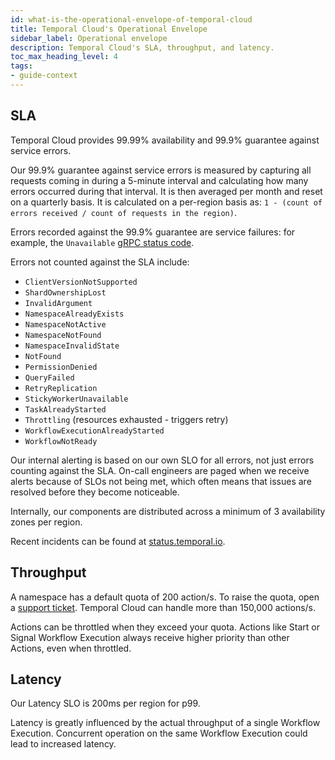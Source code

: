 ```yaml
---
id: what-is-the-operational-envelope-of-temporal-cloud
title: Temporal Cloud's Operational Envelope
sidebar_label: Operational envelope
description: Temporal Cloud's SLA, throughput, and latency.
toc_max_heading_level: 4
tags:
- guide-context
---
```


<!-- THIS FILE IS GENERATED. DO NOT EDIT THIS FILE DIRECTLY -->

## SLA

Temporal Cloud provides 99.99% availability and 99.9% guarantee against service errors.

Our 99.9% guarantee against service errors is measured by capturing all requests coming in during a 5-minute interval and calculating how many errors occurred during that interval. It is then averaged per month and reset on a quarterly basis. It is calculated on a per-region basis as: `1 - (count of errors received / count of requests in the region)`.

Errors recorded against the 99.9% guarantee are service failures: for example, the `Unavailable` [gRPC status code](https://grpc.github.io/grpc/core/md_doc_statuscodes.html).

Errors not counted against the SLA include:

- `ClientVersionNotSupported`
- `ShardOwnershipLost`
- `InvalidArgument`
- `NamespaceAlreadyExists`
- `NamespaceNotActive`
- `NamespaceNotFound`
- `NamespaceInvalidState`
- `NotFound`
- `PermissionDenied`
- `QueryFailed`
- `RetryReplication`
- `StickyWorkerUnavailable`
- `TaskAlreadyStarted`
- `Throttling` (resources exhausted - triggers retry)
- `WorkflowExecutionAlreadyStarted`
- `WorkflowNotReady`

Our internal alerting is based on our own SLO for all errors, not just errors counting against the SLA. On-call engineers are paged when we receive alerts because of SLOs not being met, which often means that issues are resolved before they become noticeable.

Internally, our components are distributed across a minimum of 3 availability zones per region.

Recent incidents can be found at [status.temporal.io](https://status.temporal.io/).

## Throughput

A namespace has a default quota of 200 action/s.
To raise the quota, open a [support ticket](/cloud/how-to-create-a-ticket-for-temporal-support).
Temporal Cloud can handle more than 150,000 actions/s.

Actions can be throttled when they exceed your quota.
Actions like Start or Signal Workflow Execution always receive higher priority than other Actions, even when throttled.

## Latency

Our Latency SLO is 200ms per region for p99.

Latency is greatly influenced by the actual throughput of a single Workflow Execution.
Concurrent operation on the same Workflow Execution could lead to increased latency.
